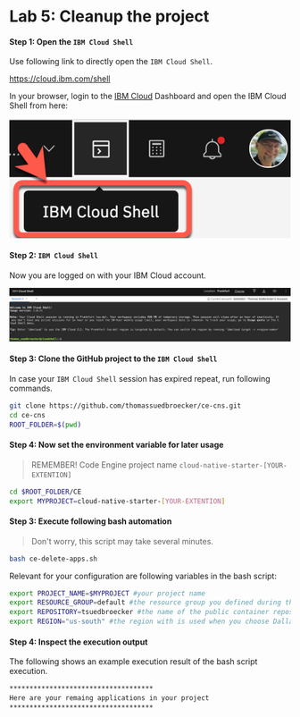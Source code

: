 # Lab 5: Cleanup the project

#### Step 1: Open the `IBM Cloud Shell`

Use following link to directly open the `IBM Cloud Shell`.

<https://cloud.ibm.com/shell>

In your browser, login to the [IBM Cloud](https://cloud.ibm.com) Dashboard and open the IBM Cloud Shell from here:

![](images/cns-ce-cloud-shell-01.png)


#### Step 2: `IBM Cloud Shell`

Now you are logged on with your IBM Cloud account.

![](images/cns-ce-cloud-shell-02.png)

#### Step 3: Clone the GitHub project to the `IBM Cloud Shell` 

In case your `IBM Cloud Shell` session has expired repeat, run following commands.

```sh
git clone https://github.com/thomassuedbroecker/ce-cns.git
cd ce-cns
ROOT_FOLDER=$(pwd)
```

#### Step 4: Now set the environment variable for later usage

> REMEMBER! Code Engine project name `cloud-native-starter-[YOUR-EXTENTION]`

```sh
cd $ROOT_FOLDER/CE
export MYPROJECT=cloud-native-starter-[YOUR-EXTENTION]
```

#### Step 3: Execute following bash automation

> Don't worry, this script may take several minutes.

```sh
bash ce-delete-apps.sh
```

Relevant for your configuration are following variables in the bash script:

```sh
export PROJECT_NAME=$MYPROJECT #your project name
export RESOURCE_GROUP=default #the resource group you defined during the creation of the project
export REPOSITORY=tsuedbroecker #the name of the public container repository on Quay
export REGION="us-south" #the region with is used when you choose Dallas as location during the creation of the project
```

#### Step 4: Inspect the execution output

The following shows an example execution result of the bash script execution.

```sh
************************************
Here are your remaing applications in your project 
************************************

```
